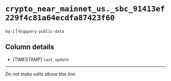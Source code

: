 # `crypto_near_mainnet_us._sbc_91413ef229f4c81a64ecdfa87423f60`
`bq-1` | `bigquery-public-data`

## Column details
* [TIMESTAMP] `last_update`

-------------------------------------------------------------------------------
*Do not make edits above this line.*

